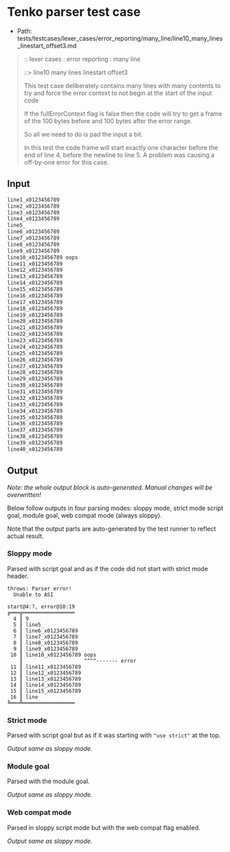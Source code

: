 # Tenko parser test case

- Path: tests/testcases/lexer_cases/error_reporting/many_line/line10_many_lines_linestart_offset3.md

> :: lexer cases : error reporting : many line
>
> ::> line10 many lines linestart offset3
>
> This test case deliberately contains many lines with many contents to try and force the error context to not begin at the start of the input code
>
> If the fullErrorContext flag is false then the code will try to get a frame of the 100 bytes before and 100 bytes after the error range.
>
> So all we need to do is pad the input a bit.
>
> In this test the code frame will start exactly one character before the end of line 4, before the newline to line 5. A problem was causing a off-by-one error for this case.

## Input

`````js
line1_x0123456789
line2_x0123456789
line3_x0123456789
line4_x0123456789
line5_
line6_x0123456789
line7_x0123456789
line8_x0123456789
line9_x0123456789
line10_x0123456789 oops
line11_x0123456789
line12_x0123456789
line13_x0123456789
line14_x0123456789
line15_x0123456789
line16_x0123456789
line17_x0123456789
line18_x0123456789
line19_x0123456789
line20_x0123456789
line21_x0123456789
line22_x0123456789
line23_x0123456789
line24_x0123456789
line25_x0123456789
line26_x0123456789
line27_x0123456789
line28_x0123456789
line29_x0123456789
line30_x0123456789
line31_x0123456789
line32_x0123456789
line33_x0123456789
line34_x0123456789
line35_x0123456789
line36_x0123456789
line37_x0123456789
line38_x0123456789
line39_x0123456789
line40_x0123456789
`````

## Output

_Note: the whole output block is auto-generated. Manual changes will be overwritten!_

Below follow outputs in four parsing modes: sloppy mode, strict mode script goal, module goal, web compat mode (always sloppy).

Note that the output parts are auto-generated by the test runner to reflect actual result.

### Sloppy mode

Parsed with script goal and as if the code did not start with strict mode header.

`````
throws: Parser error!
  Unable to ASI

start@4:?, error@10:19
╔═══╦═════════════════
  4 ║ 9
  5 ║ line5_
  6 ║ line6_x0123456789
  7 ║ line7_x0123456789
  8 ║ line8_x0123456789
  9 ║ line9_x0123456789
 10 ║ line10_x0123456789 oops
    ║                    ^^^^------- error
 11 ║ line11_x0123456789
 12 ║ line12_x0123456789
 13 ║ line13_x0123456789
 14 ║ line14_x0123456789
 15 ║ line15_x0123456789
 16 ║ line
╚═══╩═════════════════

`````

### Strict mode

Parsed with script goal but as if it was starting with `"use strict"` at the top.

_Output same as sloppy mode._

### Module goal

Parsed with the module goal.

_Output same as sloppy mode._

### Web compat mode

Parsed in sloppy script mode but with the web compat flag enabled.

_Output same as sloppy mode._
